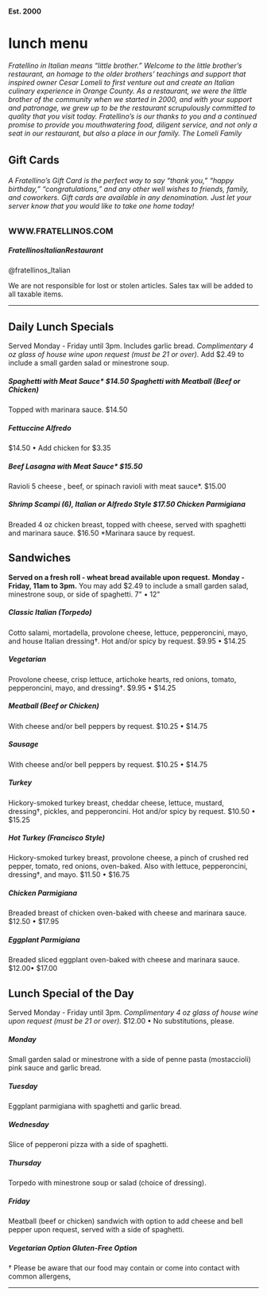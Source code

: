 #### Est. 2000
# lunch menu

###### Fratellino in Italian means “little brother.” Welcome to the little brother’s restaurant, an homage  to the older brothers’ teachings and support  that inspired owner Cesar Lomeli to first venture out  and create an Italian culinary experience  in Orange County. As a restaurant, we were the little brother of the community when we started in 2000, and with your support and patronage, we grew up to be the restaurant scrupulously committed to quality that you visit today. Fratellino’s is our thanks to you and a continued promise to provide you mouthwatering food,  diligent service, and not only a seat in our restaurant,  but also a place in our family. The Lomeli Family

## Gift Cards

###### A Fratellino’s Gift Card is the perfect way to say  “thank you,” “happy birthday,” “congratulations,”  and any other well wishes to friends, family, and coworkers. Gift cards are available in any denomination. Just let your server know that you would like to take one home today!

### WWW.FRATELLINOS.COM

##### FratellinosItalianRestaurant

 @fratellinos_Italian

We are not responsible for lost or stolen articles.
Sales tax will be added to all taxable items.


-----

## Daily Lunch Specials

Served Monday - Friday until 3pm. Includes garlic bread.
_Complimentary 4 oz glass of house wine upon request (must be 21 or over)._
Add $2.49 to include a small garden salad or minestrone soup.
##### Spaghetti with Meat Sauce* $14.50 Spaghetti with Meatball (Beef or Chicken)
Topped with marinara sauce. $14.50
##### Fettuccine Alfredo
$14.50 • Add chicken for $3.35
##### Beef Lasagna with Meat Sauce* $15.50
 Ravioli
5 cheese , beef, or spinach ravioli with meat sauce*. $15.00
##### Shrimp Scampi (6), Italian or Alfredo Style $17.50 Chicken Parmigiana
Breaded 4 oz chicken breast, topped with cheese,
served with spaghetti and marinara sauce. $16.50
*Marinara sauce by request.

## Sandwiches
**Served on a fresh roll - wheat bread available upon request.**
**Monday - Friday, 11am to 3pm.**
You may add $2.49 to include a small garden salad,
minestrone soup, or side of spaghetti.
7" • 12"
##### Classic Italian (Torpedo)
Cotto salami, mortadella, provolone cheese, lettuce,
pepperoncini, mayo, and house Italian dressing†.
Hot and/or spicy by request. $9.95 • $14.25
##### Vegetarian
Provolone cheese, crisp lettuce, artichoke hearts, red onions, tomato,
pepperoncini, mayo, and dressing†. $9.95 • $14.25

##### Meatball (Beef or Chicken)
With cheese and/or bell peppers by request. $10.25 • $14.75
##### Sausage
With cheese and/or bell peppers by request. $10.25 • $14.75
##### Turkey
Hickory-smoked turkey breast, cheddar cheese,
lettuce, mustard, dressing†, pickles, and pepperoncini.
Hot and/or spicy by request. $10.50 • $15.25
##### Hot Turkey (Francisco Style)
Hickory-smoked turkey breast, provolone cheese, a pinch of crushed
red pepper, tomato, red onions, oven-baked. Also with lettuce,
pepperoncini, dressing†, and mayo. $11.50 • $16.75
##### Chicken Parmigiana
Breaded breast of chicken oven-baked with cheese
and marinara sauce. $12.50 • $17.95
##### Eggplant Parmigiana
Breaded sliced eggplant oven-baked with cheese
and marinara sauce. $12.00• $17.00

## Lunch Special of the Day

Served Monday - Friday until 3pm.
_Complimentary 4 oz glass of house wine upon request (must be 21 or over)._
$12.00 • No substitutions, please.
##### Monday
Small garden salad or minestrone with a side
of penne pasta (mostaccioli) pink sauce and garlic bread.
##### Tuesday
Eggplant parmigiana with spaghetti and garlic bread.

##### Wednesday
Slice of pepperoni pizza with a side of spaghetti.
##### Thursday
Torpedo with minestrone soup or salad (choice of dressing).
##### Friday
Meatball (beef or chicken) sandwich with option to add cheese
and bell pepper upon request, served with a side of spaghetti.

##### Vegetarian Option     Gluten-Free Option

† Please be aware that our food may contain or come into contact with common allergens,


-----


